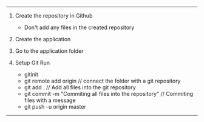 ------------------------------------------------------------------------------------
1) Create the repository in Github
    - Don't add any files in the created repository
	
2) Create the application 
3) Go to the application folder
4) Setup Git 
	Run 
	- gitinit 
	- git remote add origin <GIT URL> // connect the folder with a git repository
	- git add . // Add all files into the git repository
	- git commit -m "Commiting all files into the repository" // Commiting files with a message 
	- git push -u origin master
------------------------------------------------------------------------------------------